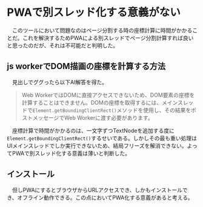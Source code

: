 # PWAで別スレッド化する意義がない

　このツールにおいて問題なのはページ分割する時の座標計算に時間がかかることだ。これを解決するためPWAによる別スレッドでページ分割計算すれば良いと思ったのだが、それは不可能だと判明した。

## js workerでDOM描画の座標を計算する方法

　見出しでググったら以下AI解答を得た。

> Web WorkerではDOMに直接アクセスできないため、DOM要素の座標を計算することはできません。DOMの座標を取得するには、メインスレッドで`Element.getBoundingClientRect()`メソッドを使用し、その結果をポストメッセージでWeb Workerに渡す必要があります。

　座標計算で時間がかかるのは、一文字ずつTextNodeを追加する度に`Element.getBoundingClientRect()`するせいである。しかしその最も重い処理はUIメインスレッドでしか実行できないため、結局フリーズを解消できない。よってPWAで別スレッド化する意義は薄いと判断した。

## インストール

　但しPWAにするとブラウザからURLアクセスでき、しかもインストールでき、オフライン動作できる。この点においてPWA化する意義があると考える。


